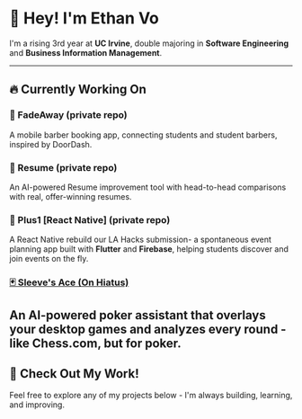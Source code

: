 # 👋 Hey! I'm Ethan Vo

I'm a rising 3rd year at **UC Irvine**, double majoring in **Software Engineering** and **Business Information Management**.

---

## 🔥 Currently Working On

### 💈  FadeAway (private repo) 
A mobile barber booking app, connecting students and student barbers, inspired by DoorDash.

### 📄 Resume (private repo)
An AI-powered Resume improvement tool with head-to-head comparisons with real, offer-winning resumes. 

### 📱 Plus1 [React Native] (private repo)
A React Native rebuild our LA Hacks submission- a spontaneous event planning app built with **Flutter** and **Firebase**, helping students discover and join events on the fly.

### [🃏 Sleeve's Ace (On Hiatus)](https://github.com/ethnvo/sleevesace)
An AI-powered poker assistant that overlays your desktop games and analyzes every round - like Chess.com, but for poker.
---

## 📂 Check Out My Work!

Feel free to explore any of my projects below - I'm always building, learning, and improving.
